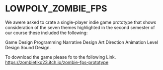 # LOWPOLY_ZOMBIE_FPS
 
We awere asked to crate a single-player indie game prototype that shows consideration of the seven themes
highlighted in the second semester of our course these included the following: 

Game Design 
Programming
Narrative Design
Art Direction
Animation
Level Design 
Sound Design. 

To download the game please fo to the following Link.
https://zombietiko23.itch.io/zombie-fps-prototype
